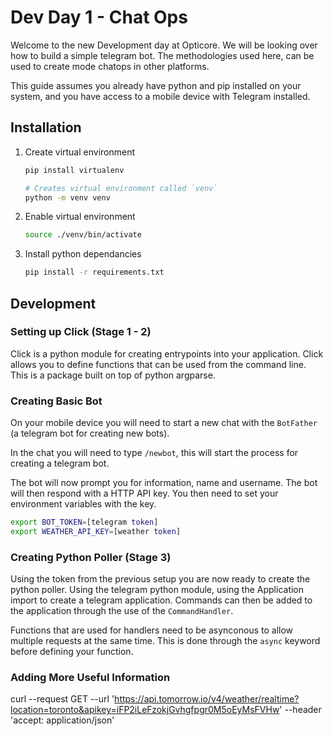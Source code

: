 # Dev Day 1 - Chat Ops

Welcome to the new Development day at Opticore. We will be looking over how to build a simple telegram bot. The methodologies used here, can be used to create mode chatops in other platforms.

This guide assumes you already have python and pip installed on your system, and you have access to a mobile device with Telegram installed.

## Installation

1) Create virtual environment

    ``` bash
    pip install virtualenv
    ```

    ``` bash
    # Creates virtual environment called `venv`
    python -m venv venv
    ```

2) Enable virtual environment

    ``` bash
    source ./venv/bin/activate
    ```

3) Install python dependancies

    ``` bash
    pip install -r requirements.txt
    ```

## Development

### Setting up Click (Stage 1 - 2)

Click is a python module for creating entrypoints into your application. Click allows you to define functions that can be used from the command line. This is a package built on top of python argparse.

### Creating Basic Bot

On your mobile device you will need to start a new chat with the `BotFather` (a telegram bot for creating new bots).

In the chat you will need to type `/newbot`, this will start the process for creating a telegram bot.

The bot will now prompt you for information, name and username. The bot will then respond with a HTTP API key. You then need to set your environment variables with the key.

``` bash
export BOT_TOKEN=[telegram token]
export WEATHER_API_KEY=[weather token]
```

### Creating Python Poller (Stage 3)

Using the token from the previous setup you are now ready to create the python poller. Using the telegram python module, using the Application import to create a telegram application. Commands can then be added to the application through the use of the `CommandHandler`.

Functions that are used for handlers need to be asynconous to allow multiple requests at the same time. This is done through the `async` keyword before defining your function.

### Adding More Useful Information


curl --request GET --url 'https://api.tomorrow.io/v4/weather/realtime?location=toronto&apikey=iFP2iLeFzokjGvhgfpgr0M5oEyMsFVHw' --header 'accept: application/json'